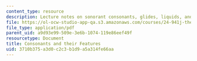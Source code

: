 ```yaml
---
content_type: resource
description: Lecture notes on sonorant consonants, glides, liquids, and nasals.
file: https://ol-ocw-studio-app-qa.s3.amazonaws.com/courses/24-941j-the-lexicon-and-its-features-spring-2007/3710b375a3d0c2c3b1d9a5a314fe66aa_lec3ks1.pdf
file_type: application/pdf
parent_uid: a9d93e99-509e-3e6b-1074-119e86eef49f
resourcetype: Document
title: Consonants and their Features
uid: 3710b375-a3d0-c2c3-b1d9-a5a314fe66aa
---
```

